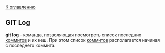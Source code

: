 [К оглавлению](readme.md)

## GIT Log
**git log** - команда, позволяющая посмотреть список последних [коммитов](commit.md) и их кеш. При этом список [коммитов](commit.md) располагается начиная с последнего коммита.
